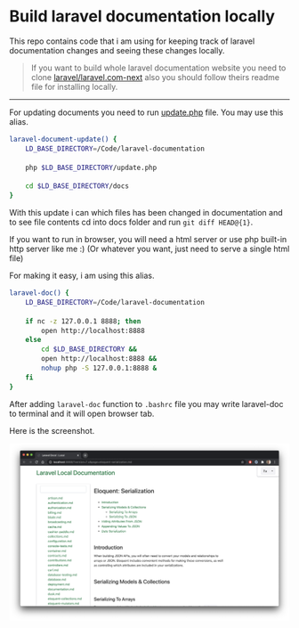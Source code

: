 # Build laravel documentation locally

This repo contains code that i am using for keeping track of laravel documentation changes and seeing these changes locally.

> If you want to build whole laravel documentation website you need to clone [laravel/laravel.com-next](https://github.com/laravel/laravel.com-next) also you should follow theirs readme file for installing locally.

---

For updating documents you need to run [update.php](update.php) file. You may use this alias.

```bash
laravel-document-update() {
    LD_BASE_DIRECTORY=/Code/laravel-documentation

    php $LD_BASE_DIRECTORY/update.php

    cd $LD_BASE_DIRECTORY/docs
}
```

With this update i can which files has been changed in documentation and to see file contents cd into docs folder and run `git diff HEAD@{1}`.

If you want to run in browser, you will need a html server or use php built-in http server like me :) (Or whatever you want, just need to serve a single html file)

For making it easy, i am using this alias.

```bash
laravel-doc() {
    LD_BASE_DIRECTORY=/Code/laravel-documentation

    if nc -z 127.0.0.1 8888; then
        open http://localhost:8888
    else
        cd $LD_BASE_DIRECTORY && 
        open http://localhost:8888 && 
        nohup php -S 127.0.0.1:8888 &
    fi
}
```

After adding `laravel-doc` function to `.bashrc` file you may write laravel-doc to terminal and it will open browser tab.

Here is the screenshot.

![Screenshot](ss.png)
